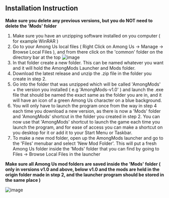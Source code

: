 Installation Instruction
-
**Make sure you delete any previous versions, but you do NOT need to delete the 'Mods' folder**
1. Make sure you have an unzipping software installed on you computer ( for example WinRAR )
2. Go to your Among Us local files ( Right Click on Among Us -> Manage -> Browse Local Files ), and from there click on the 'common' folder on the directory bar at the top
![image](https://user-images.githubusercontent.com/63456304/112727284-c5c66500-8f19-11eb-9513-af9c18d4d39f.png)
3. In that folder create a new folder. This can be named whatever you want and it will hold the AmongMods Launcher and Mods folder.
4. Download the latest release and unzip the .zip file in the folder you create in step 2.
5. Go into the folder that was unzipped which will be called 'AmongMods' + the version you installed ( e.g 'AmongMods-v1.0' ) and launch the .exe file that should be named the exact same as the folder you are in, and it will have an icon of a green Among Us character on a blue background.
6. You will only have to launch the program once from the way in step 4 each time you download a new version, as there is now a 'Mods' folder and 'AmongMods' shortcut in the folder you created in step 2. You can now use that 'AmongMods' shortcut to launch the game each time you launch the program, and for ease of access you can make a shortcut on you desktop for it or add it to your Start Menu or Taskbar.
7. To make a new mod folder, open up the AmongMods launcher and go to the 'Files' menubar and select 'New Mod Folder'. This will put a fresh Among Us folder inside the 'Mods' folder that you can find by going to Files -> Browse Local Files in the launcher

**Make sure all Among Us mod folders are saved inside the 'Mods' folder ( only in versions v1.0 and above, below v1.0 and the mods are held in the origin folder made in step 2, and the launcher program should be stored in the same place )**

![image](https://user-images.githubusercontent.com/63456304/112681063-141a2c00-8e66-11eb-9af3-eb8b2dc10e10.png)
